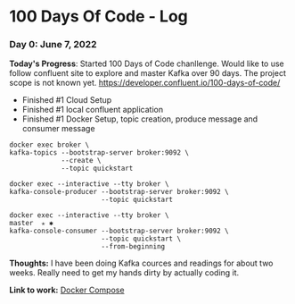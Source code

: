# 100 Days Of Code - Log

### Day 0: June 7, 2022

**Today's Progress**: Started 100 Days of Code chanllenge. Would like to use follow confluent site to explore and master Kafka over 90 days. 
The project scope is not known yet. 
https://developer.confluent.io/100-days-of-code/

- Finished #1 Cloud Setup
- Finished #1 local confluent application
- Finished #1 Docker Setup, topic creation, produce message and consumer message
```
docker exec broker \
kafka-topics --bootstrap-server broker:9092 \
             --create \
             --topic quickstart

docker exec --interactive --tty broker \
kafka-console-producer --bootstrap-server broker:9092 \
                       --topic quickstart

docker exec --interactive --tty broker \                                             master  ✭ ✱
kafka-console-consumer --bootstrap-server broker:9092 \
                       --topic quickstart \
                       --from-beginning             
```



**Thoughts:** I have been doing Kafka cources and readings for about two weeks. Really need to get my hands dirty by actually coding it.

**Link to work:** [Docker Compose](https://github.com/chenzhengbc/100-days-of-code/tree/master/docker)